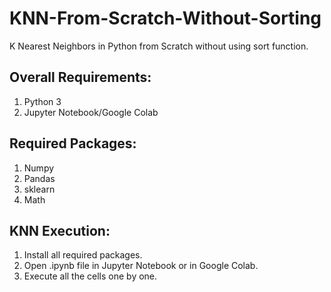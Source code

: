 # KNN-From-Scratch-Without-Sorting
K Nearest Neighbors in Python from Scratch without using sort function.

## Overall Requirements:
1. Python 3
2. Jupyter Notebook/Google Colab

## Required Packages:
1. Numpy
2. Pandas
3. sklearn
4. Math

## KNN Execution:
1. Install all required packages.
2. Open .ipynb file in Jupyter Notebook or in Google Colab.
3. Execute all the cells one by one.
